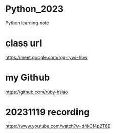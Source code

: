 # Python_2023
Python learning note

# class url
https://meet.google.com/rgg-rywi-hbw

# my Github
https://github.com/ruby-hsiao

# 20231119 recording
https://www.youtube.com/watch?v=d4kCf4p2T6E

